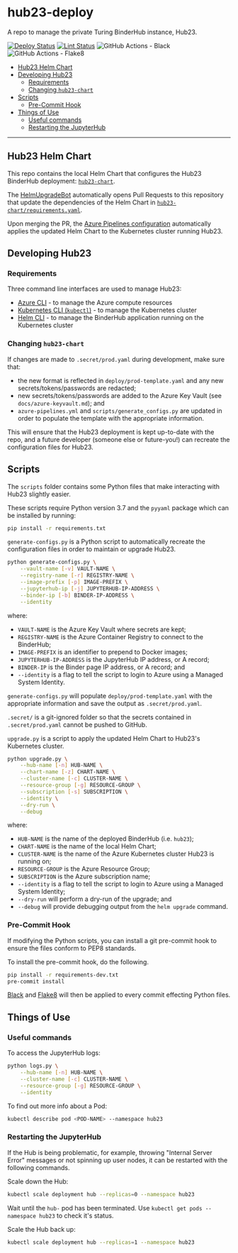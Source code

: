 # hub23-deploy

A repo to manage the private Turing BinderHub instance, Hub23.

[![Deploy Status](https://dev.azure.com/hub23/hub23-deploy/_apis/build/status/Deploy%20upgrade%20to%20Hub23?branchName=master)](https://dev.azure.com/hub23/hub23-deploy/_build/latest?definitionId=1&branchName=master) [![Lint Status](https://dev.azure.com/hub23/hub23-deploy/_apis/build/status/Lint%20and%20Validate%20Helm%20Chart?branchName=master)](https://dev.azure.com/hub23/hub23-deploy/_build/latest?definitionId=4&branchName=master) ![GitHub Actions - Black](https://github.com/alan-turing-institute/hub23-deploy/workflows/Black/badge.svg) ![GitHub Actions - Flake8](https://github.com/alan-turing-institute/hub23-deploy/workflows/Flake8/badge.svg)

- [Hub23 Helm Chart](#hub23-helm-chart)
- [Developing Hub23](#developing-hub23)
  - [Requirements](#requirements)
  - [Changing `hub23-chart`](#changing-hub23-chart)
- [Scripts](#scripts)
  - [Pre-Commit Hook](#pre-commit-hook)
- [Things of Use](#things-of-use)
  - [Useful commands](#Useful-commands)
  - [Restarting the JupyterHub](#Restarting-the-JupyterHub)

---

## Hub23 Helm Chart

This repo contains the local Helm Chart that configures the Hub23 BinderHub deployment: [`hub23-chart`](hub23-chart).

The [HelmUpgradeBot](https://github.com/HelmUpgradeBot/hub23-deploy-upgrades) automatically opens Pull Requests to this repository that update the dependencies of the Helm Chart in [`hub23-chart/requirements.yaml`](hub23-chart/requirements.yaml).

Upon merging the PR, the [Azure Pipelines configuration](azure-pipelines.yml) automatically applies the updated Helm Chart to the Kubernetes cluster running Hub23.

## Developing Hub23

### Requirements

Three command line interfaces are used to manage Hub23:

- [Azure CLI](https://docs.microsoft.com/en-us/cli/azure/install-azure-cli?view=azure-cli-latest) - to manage the Azure compute resources
- [Kubernetes CLI (`kubectl`)](https://kubernetes.io/docs/tasks/tools/install-kubectl/#install-kubectl) - to manage the Kubernetes cluster
- [Helm CLI](https://helm.sh/docs/using_helm/#installing-helm) - to manage the BinderHub application running on the Kubernetes cluster

### Changing `hub23-chart`

If changes are made to `.secret/prod.yaml` during development, make sure that:

- the new format is reflected in `deploy/prod-template.yaml` and any new secrets/tokens/passwords are redacted;
- new secrets/tokens/passwords are added to the Azure Key Vault (see `docs/azure-keyvault.md`); and
- `azure-pipelines.yml` and `scripts/generate_configs.py` are updated in order to populate the template with the appropriate information.

This will ensure that the Hub23 deployment is kept up-to-date with the repo, and a future developer (someone else or future-you!) can recreate the configuration files for Hub23.

## Scripts

The `scripts` folder contains some Python files that make interacting with Hub23 slightly easier.

These scripts require Python version 3.7 and the `pyyaml` package which can be installed by running:

```bash
pip install -r requirements.txt
```

`generate-configs.py` is a Python script to automatically recreate the configuration files in order to maintain or upgrade Hub23.

```bash
python generate-configs.py \
    --vault-name [-v] VAULT-NAME \
    --registry-name [-r] REGISTRY-NAME \
    --image-prefix [-p] IMAGE-PREFIX \
    --jupyterhub-ip [-j] JUPYTERHUB-IP-ADDRESS \
    --binder-ip [-b] BINDER-IP-ADDRESS \
    --identity
```

where:

- `VAULT-NAME` is the Azure Key Vault where secrets are kept;
- `REGISTRY-NAME` is the Azure Container Registry to connect to the BinderHub;
- `IMAGE-PREFIX` is an identifier to prepend to Docker images;
- `JUPYTERHUB-IP-ADDRESS` is the JupyterHub IP address, or A record;
- `BINDER-IP` is the Binder page IP address, or A record; and
- `--identity` is a flag to tell the script to login to Azure using a Managed System Identity.

`generate-configs.py` will populate `deploy/prod-template.yaml` with the appropriate information and save the output as `.secret/prod.yaml`.

`.secret/` is a git-ignored folder so that the secrets contained in `.secret/prod.yaml` cannot be pushed to GitHub.

`upgrade.py` is a script to apply the updated Helm Chart to Hub23's Kubernetes cluster.

```bash
python upgrade.py \
    --hub-name [-n] HUB-NAME \
    --chart-name [-z] CHART-NAME \
    --cluster-name [-c] CLUSTER-NAME \
    --resource-group [-g] RESOURCE-GROUP \
    --subscription [-s] SUBSCRIPTION \
    --identity \
    --dry-run \
    --debug
```

where:

- `HUB-NAME` is the name of the deployed BinderHub (i.e. `hub23`);
- `CHART-NAME` is the name of the local Helm Chart;
- `CLUSTER-NAME` is the name of the Azure Kubernetes cluster Hub23 is running on;
- `RESOURCE-GROUP` is the Azure Resource Group;
- `SUBSCRIPTION` is the Azure subscription name;
- `--identity` is a flag to tell the script to login to Azure using a Managed System Identity;
- `--dry-run` will perform a dry-run of the upgrade; and
- `--debug` will provide debugging output from the `helm upgrade` command.

### Pre-Commit Hook

If modifying the Python scripts, you can install a git pre-commit hook to ensure the files conform to PEP8 standards.

To install the pre-commit hook, do the following.

```bash
pip install -r requirements-dev.txt
pre-commit install
```

[Black](https://github.com/psf/black) and [Flake8](http://flake8.pycqa.org/en/latest/) will then be applied to every commit effecting Python files.

## Things of Use

### Useful commands

To access the JupyterHub logs:

```bash
python logs.py \
    --hub-name [-n] HUB-NAME \
    --cluster-name [-c] CLUSTER-NAME \
    --resource-group [-g] RESOURCE-GROUP \
    --identity
```

To find out more info about a Pod:

```bash
kubectl describe pod <POD-NAME> --namespace hub23
```

### Restarting the JupyterHub

If the Hub is being problematic, for example, throwing "Internal Server Error" messages or not spinning up user nodes, it can be restarted with the following commands.

Scale down the Hub:

```bash
kubectl scale deployment hub --replicas=0 --namespace hub23
```

Wait until the `hub-` pod has been terminated.
Use `kubectl get pods --namespace hub23` to check it's status.

Scale the Hub back up:

```bash
kubectl scale deployment hub --replicas=1 --namespace hub23
```
